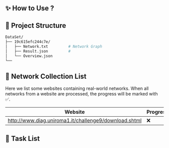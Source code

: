 ## ✨ How to Use ?






## 📂 Project Structure
```bash
DataSet/
├── 19c615efc244c7e/        
│   ├── Network.txt         # Network Graph
│   ├── Result.json         # 
│   └── Overview.json
└──  
```





## 📌 Network Collection List
Here we list some websites containing real-world networks. When all networks from a website are processed, the progress will be marked with ✅.  
          
| Website  | Progress |
|--------------------------------------------------------|---|
| http://www.diag.uniroma1.it/challenge9/download.shtml  |❌|





## 📌 Task List




